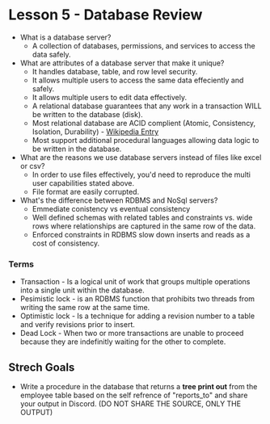 # Lesson 5 - Database Review

* What is a database server?
    * A collection of databases, permissions, and services to access the data safely.
* What are attributes of a database server that make it unique?
    * It handles database, table, and row level security.
    * It allows multiple users to access the same data effeciently and safely.
    * It allows multiple users to edit data effectively.
    * A relational database guarantees that any work in a transaction WILL be written to the database (disk). 
    * Most relational database are ACID complient (Atomic, Consistency, Isolation, Durability) - [Wikipedia Entry](https://en.wikipedia.org/wiki/ACID)
    * Most support additional procedural languages allowing data logic to be written in the database.
* What are the reasons we use database servers instead of files like excel or csv?
    * In order to use files effectively, you'd need to reproduce the multi user capabilities stated above.
    * File format are easily corrupted.
 * What's the difference between RDBMS and NoSql servers?
    * Emmediate conistency vs eventual consistency
    * Well defined schemas with related tables and constraints vs. wide rows where relationships are captured in the same row of the data.
    * Enforced constraints in RDBMS slow down inserts and reads as a cost of consistency.

### Terms
* Transaction - Is a logical unit of work that groups multiple operations into a single unit within the database.
* Pesimistic lock - is an RDBMS function that prohibits two threads from writing the same row at the same time.
* Optimistic lock - Is a technique for adding a revision number to a table and verify revisions prior to insert.
* Dead Lock - When two or more transactions are unable to proceed because they are indefinitly waiting for the other to complete.


## Strech Goals

* Write a procedure in the database that returns a **tree print out** from the employee table based on the self refrence of "reports_to" and share your output in Discord. (DO NOT SHARE THE SOURCE, ONLY THE OUTPUT)

